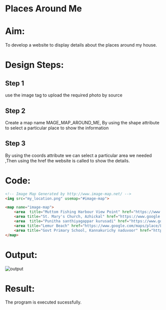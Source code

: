 # Places Around Me
# Aim:
To develop a website to display details about the places around my house.

# Design Steps:
## Step 1
use the image tag to upload the required photo by source
## Step 2
Create a map name MAGE_MAP_AROUND_ME, By using the shape attribute to select a particular place to show the information
## Step 3
By using the coords attribute we can select a particular area we needed ,Then using the href the website is called to show the details.

# Code:
```html
<!-- Image Map Generated by http://www.image-map.net/ -->
<img src="my_location.png" usemap="#image-map">

<map name="image-map">
    <area  title="Muttom Fishing Harbour View Point" href="https://www.google.com/maps/place/Muttom+Fishing+Harbour+View+Point/@8.1219714,77.3223165,15z/data=!4m6!3m5!1s0x3b04fb1108f4c76f:0xe7fefa227ea98eb6!8m2!3d8.1219711!4d77.3326151!16s%2Fg%2F11f6cl5r3t?entry=ttu" coords="318,933,352,974" shape="rect">
    <area title="St. Mary's Church, Azhickal" href="https://www.google.com/maps/place/St.+Mary's+Church,+Azhickal/@8.1280201,77.3377557,15.79z/data=!4m6!3m5!1s0x3b04fadc44655edd:0xe7a212c9b9466211!8m2!3d8.1273177!4d77.3400954!16s%2Fg%2F1yglq9nv4?entry=ttu" coords="820,581,805,581" shape="rect">
    <area  title="Punitha santhiyagappar kurusadi" href="https://www.google.com/maps/place/Punitha+santhiyagappar+kurusadi/@8.1274292,77.3417045,16.98z/data=!4m6!3m5!1s0x3b04fbdd9da6d221:0x7f9a99633d3b90de!8m2!3d8.1256049!4d77.3417414!16s%2Fg%2F11fmxzh3h9?entry=ttu" coords="949,665,966,644" shape="rect">
    <area title="Lemur Beach" href="https://www.google.com/maps/place/Lemur+Beach/@8.1256136,77.3427246,16.98z/data=!4m6!3m5!1s0x3b04fbddf2062a91:0x7aea595c915c2e4a!8m2!3d8.1231692!4d77.3504128!16s%2Fg%2F11qj09yqty?entry=ttu" coords="1525,857,1557,893" shape="rect">
    <area title="Govt Primary School, Kannakurichy naduvoor" href="https://www.google.com/maps/place/Govt+Primary+School,+Kannakurichy+naduvoor/@8.129105,77.3364088,16.98z/data=!4m6!3m5!1s0x3b04fb0e0d2b69a1:0x2421df9557c30e3d!8m2!3d8.1322272!4d77.3352373!16s%2Fg%2F11jn4rzht3?entry=ttu" coords="527,258,506,285" shape="rect">
</map>
```
# Output:
![output](my_location.png)

# Result:

The program is executed sucessfully.
